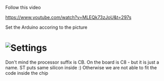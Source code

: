 Follow this video

https://www.youtube.com/watch?v=MLEQk73zJoU&t=297s

Set the Arduino accoring to the picture

# ![Settings](OpenPRO58/Docs/settings.PNG)

Don't mind the processor suffix is CB. On the board is C8 - but it is just a name. ST puts same silicon inside :) Otherwise we are not able to fit the code inside the chip
